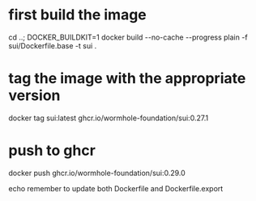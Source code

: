 # first build the image
cd ..; DOCKER_BUILDKIT=1 docker build --no-cache --progress plain -f sui/Dockerfile.base -t sui .
# tag the image with the appropriate version
docker tag sui:latest ghcr.io/wormhole-foundation/sui:0.27.1
# push to ghcr
docker push ghcr.io/wormhole-foundation/sui:0.29.0

echo remember to update both Dockerfile and Dockerfile.export
